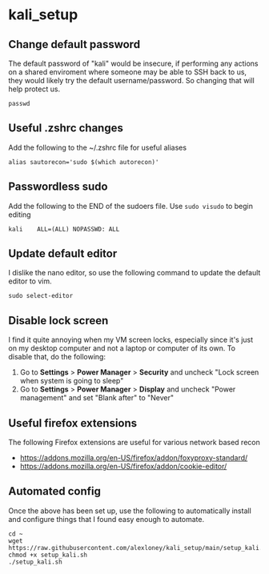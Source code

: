 # kali_setup

## Change default password
The default password of "kali" would be insecure, if performing any actions on a shared 
enviroment where someone may be able to SSH back to us, they would likely try the default 
username/password. So changing that will help protect us.
```
passwd
```

## Useful .zshrc changes
Add the following to the ~/.zshrc file for useful aliases
```
alias sautorecon='sudo $(which autorecon)'
```

## Passwordless sudo
Add the following to the END of the sudoers file. Use `sudo visudo` to begin editing
```
kali    ALL=(ALL) NOPASSWD: ALL
```

## Update default editor
I dislike the nano editor, so use the following command to update the default editor to
vim.
```
sudo select-editor
```

## Disable lock screen
I find it quite annoying when my VM screen locks, especially since it's just on my desktop
computer and not a laptop or computer of its own. To disable that, do the following:
1. Go to **Settings** > **Power Manager** > **Security** and uncheck "Lock screen when system is going to sleep"
2. Go to **Settings** > **Power Manager** > **Display** and uncheck "Power management" and set "Blank after" to "Never"

## Useful firefox extensions
The following Firefox extensions are useful for various network based recon
* https://addons.mozilla.org/en-US/firefox/addon/foxyproxy-standard/
* https://addons.mozilla.org/en-US/firefox/addon/cookie-editor/

## Automated config
Once the above has been set up, use the following to automatically install and configure things
that I found easy enough to automate.
```
cd ~
wget https://raw.githubusercontent.com/alexloney/kali_setup/main/setup_kali.sh
chmod +x setup_kali.sh
./setup_kali.sh
```

